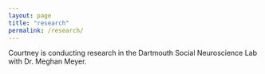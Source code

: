 ```yaml
---
layout: page
title: "research"
permalink: /research/
---
```


Courtney is conducting research in the Dartmouth Social Neuroscience Lab with Dr. Meghan Meyer.
